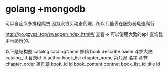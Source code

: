 # golang +mongodb
可以自定义多携程爬虫
因为没钱买动态代理，所以只能丢在服务器龟速爬行


http://go.gzyezi.top/swagger/index.html#/  查看-> 可以使用大致的api 查询我本地爬行的。

以下是结构图
catalog
	catalogName
		修仙
book
	describe
	name
		斗罗大陆
	catalog_id
		目录id
	id
	author
book_list
	chapter_name
		第几张 名字
		章节
	chapter_order
		第几章
	book_id
	id
book_content
	contnet
	book_list_id
	title
	id
